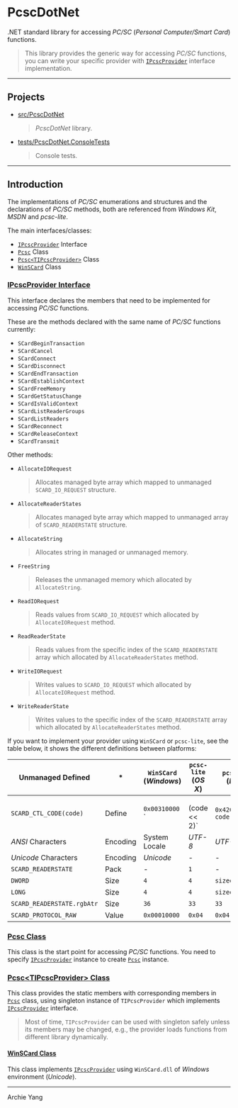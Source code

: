 # PcscDotNet

.NET standard library for accessing *PC/SC* (*Personal Computer/Smart Card*) functions.

> This library provides the generic way for accessing *PC/SC* functions, you can write your specific provider with [`IPcscProvider`][] interface implementation.

---

## Projects

- [src/PcscDotNet](src/PcscDotNet)
  > *PcscDotNet* library.
- [tests/PcscDotNet.ConsoleTests](tests/PcscDotNet.ConsoleTests)
  > Console tests.

---

## Introduction

The implementations of *PC/SC* enumerations and structures and the declarations of *PC/SC* methods, both are referenced from *Windows Kit*, *MSDN* and *pcsc-lite*.

The main interfaces/classes:

- [`IPcscProvider`][] Interface
- [`Pcsc`][] Class
- [`Pcsc<TIPcscProvider>`][] Class
- [`WinSCard`][] Class

[`IPcscProvider`]: #ipcscprovider-interface
[`Pcsc`]: #pcsc-class
[`Pcsc<TIPcscProvider>`]: #pcsctipcscprovider-class
[`WinSCard`]: #winscard-class

### [IPcscProvider Interface](src/PcscDotNet/IPcscProvider.cs "Go to Source")

This interface declares the members that need to be implemented for accessing *PC/SC* functions.

These are the methods declared with the same name of *PC/SC* functions currently:

- `SCardBeginTransaction`
- `SCardCancel`
- `SCardConnect`
- `SCardDisconnect`
- `SCardEndTransaction`
- `SCardEstablishContext`
- `SCardFreeMemory`
- `SCardGetStatusChange`
- `SCardIsValidContext`
- `SCardListReaderGroups`
- `SCardListReaders`
- `SCardReconnect`
- `SCardReleaseContext`
- `SCardTransmit`

Other methods:

- `AllocateIORequest`
  > Allocates managed byte array which mapped to unmanaged `SCARD_IO_REQUEST` structure.
- `AllocateReaderStates`
  > Allocates managed byte array which mapped to unmanaged array of `SCARD_READERSTATE` structure.
- `AllocateString`
  > Allocates string in managed or unmanaged memory.
- `FreeString`
  > Releases the unmanaged memory which allocated by `AllocateString`.
- `ReadIORequest`
  > Reads values from `SCARD_IO_REQUEST` which allocated by `AllocateIORequest` method.
- `ReadReaderState`
  > Reads values from the specific index of the `SCARD_READERSTATE` array which allocated by `AllocateReaderStates` method.
- `WriteIORequest`
  > Writes values to `SCARD_IO_REQUEST` which allocated by `AllocateIORequest` method.
- `WriteReaderState`
  > Writes values to the specific index of the `SCARD_READERSTATE` array which allocated by `AllocateReaderStates` method.

If you want to implement your provider using `WinSCard` or `pcsc-lite`, see the table below, it shows the different definitions between platforms:

| Unmanaged Defined          | *        | `WinSCard` (*Windows*)         | `pcsc-lite` (*OS X*) | `pcsc-lite` (*Linux*) |
| -------------------------- | -------- | ------------------------------ | -------------------- | --------------------- |
| `SCARD_CTL_CODE(code)`     | Define   | `0x00310000` `|` `(code << 2)` | `0x42000000 + code`  | `0x42000000 + code`   |
| *ANSI* Characters          | Encoding | System Locale                  | *UTF-8*              | *UTF-8*               |
| *Unicode* Characters       | Encoding | *Unicode*                      | -                    | -                     |
| `SCARD_READERSTATE`        | Pack     | -                              | `1`                  | -                     |
| `DWORD`                    | Size     | `4`                            | `4`                  | `sizeof(void*)`       |
| `LONG`                     | Size     | `4`                            | `4`                  | `sizeof(void*)`       |
| `SCARD_READERSTATE.rgbAtr` | Size     | `36`                           | `33`                 | `33`                  |
| `SCARD_PROTOCOL_RAW`       | Value    | `0x00010000`                   | `0x04`               | `0x04`                |

### [Pcsc Class](src/PcscDotNet/Pcsc.cs "Go to Source")

This class is the start point for accessing *PC/SC* functions. You need to specify [`IPcscProvider`][] instance to create [`Pcsc`][] instance.

### [Pcsc\<TIPcscProvider\> Class](src/PcscDotNet/Pcsc_1.cs "Go to Source")

This class provides the static members with corresponding members in [`Pcsc`][] class, using singleton instance of `TIPcscProvider` which implements [`IPcscProvider`][] interface.

> Most of time, `TIPcscProvider` can be used with singleton safely unless its members may be changed, e.g., the provider loads functions from different library dynamically.

#### [WinSCard Class](src/PcscDotNet/WinSCard.cs "Go to Source")

This class implements [`IPcscProvider`][] using `WinSCard.dll` of *Windows* environment (*Unicode*).

---

Archie Yang
